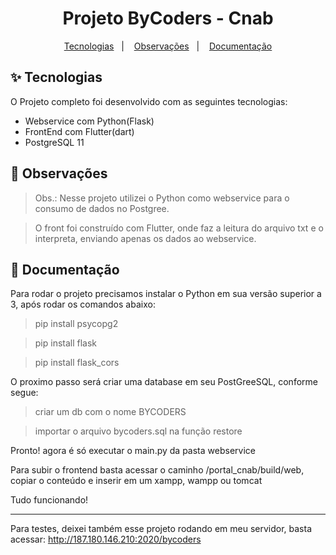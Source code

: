 

<h1 align="center">Projeto ByCoders - Cnab</h1>

<p align="center">
  <a href="#-tecnologias">Tecnologias</a>&nbsp;&nbsp;&nbsp;|&nbsp;&nbsp;&nbsp;
  <a href="#-obsevações">Observações</a>&nbsp;&nbsp;&nbsp;|&nbsp;&nbsp;&nbsp;
  <a href="#-documentação">Documentação</a>
</p>

## ✨ Tecnologias

  O Projeto completo foi desenvolvido com as seguintes tecnologias:

- Webservice com Python(Flask)
- FrontEnd com Flutter(dart)
- PostgreSQL 11

## 🚀 Observações

> Obs.: Nesse projeto utilizei o Python como webservice para o consumo de dados no Postgree.

> O front foi construído com Flutter, onde faz a leitura do arquivo txt e o interpreta, enviando apenas os dados ao webservice.


## 📄 Documentação

  Para rodar o projeto precisamos instalar o Python em sua versão superior a 3, após rodar os comandos abaixo:

> pip install psycopg2

> pip install flask

> pip install flask_cors

  O proximo passo será criar uma database em seu PostGreeSQL, conforme segue:

> criar um db com o nome BYCODERS

> importar o arquivo bycoders.sql na função restore

  Pronto! agora é só executar o main.py da pasta webservice

  Para subir o frontend basta acessar o caminho /portal_cnab/build/web, copiar o conteúdo e inserir em um xampp, wampp ou tomcat

  Tudo funcionando!

---

Para testes, deixei também esse projeto rodando em meu servidor, basta acessar: http://187.180.146.210:2020/bycoders